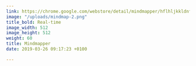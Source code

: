 ```yaml
---
link: https://chrome.google.com/webstore/detail/mindmapper/hflhljkkldnfcglldbdjhbkkbfaifjfl?hl=nl
image: "/uploads/mindmap-2.png"
title_bold: Real-time
image_width: 512
image_height: 512
weight: 60
title: Mindmapper
date: 2019-03-26 09:17:23 +0100

---
```

